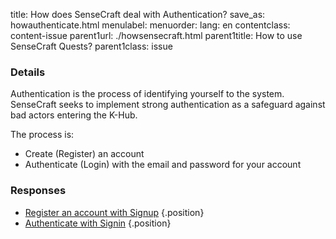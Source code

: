 title: How does SenseCraft deal with Authentication?
save_as: howauthenticate.html
menulabel:
menuorder:
lang: en
contentclass: content-issue
parent1url: ./howsensecraft.html
parent1title: How to use SenseCraft Quests?
parent1class: issue

### Details
Authentication is the process of identifying yourself to the system. SenseCraft seeks to implement strong authentication as a safeguard against bad actors entering the K-Hub. 

The process is:

* Create (Register) an account
* Authenticate (Login) with the email and password for your account

### Responses

* [Register an account with Signup](./signup.html)
{.position}
* [Authenticate with Signin](./signin.html)
{.position}
